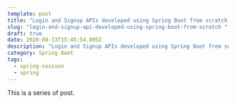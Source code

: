 ```yaml
---
template: post
title: "Login and Signup APIs developed using Spring Boot from scratch "
slug: "login-and-signup-api-developed-using-spring-boot-from-scratch "
draft: true
date: 2020-08-13T15:45:54.895Z
description: "Login and Signup APIs developed using Spring Boot from scratch "
category: Spring Boot
tags:
  - spring-session
  - spring
---
```

This is a series of post.